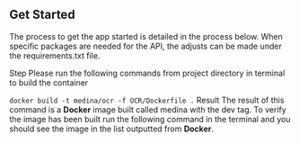 ## Get Started 
The process to get the app started is detailed in the process below. When specific packages are needed for the API, the adjusts can be made under the requirements.txt file.

Step 
Please run the following commands from project directory in terminal to build the container 

` docker build -t medina/ocr -f OCR/Dockerfile . `
Result
The result of this command is a **Docker** image built called medina with the dev tag. To verify the image has been built run the following command in the terminal and you should see the image in the list outputted from **Docker**.




